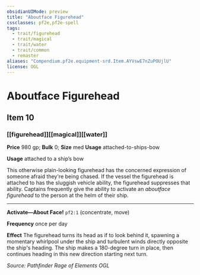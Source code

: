 ```yaml
---
obsidianUIMode: preview
title: "Aboutface Figurehead"
cssclasses: pf2e,pf2e-spell
tags:
  - trait/figurehead
  - trait/magical
  - trait/water
  - trait/common
  - remaster
aliases: "Compendium.pf2e.equipment-srd.Item.AYVswE7nZuPOUjlU"
license: OGL
---
```

# Aboutface Figurehead
## Item 10
### [[figurehead]][[magical]][[water]]


**Price** 980 gp; 
**Bulk** 0; **Size** med
**Usage** attached-to-ships-bow

**Usage** attached to a ship’s bow

This otherwise plain-looking figurehead has the concerned expression of someone afraid they're being chased. If the vessel the figurehead is attached to has the sluggish vehicle ability, the figurehead suppresses that ability. Captains frequently give the ability to activate an _aboutface figurehead_ to the person at the helm of their ship.

* * *

**Activate—About Face!** `pf2:1` (concentrate, move)

**Frequency** once per day

**Effect** The figurehead turns its head as if to look behind it, spawning a momentary whirlpool under the ship and turbulent winds directly opposite the ship's heading. The ship makes a 180-degree turn in place, then continues heading in this new direction starting next turn.

*Source: Pathfinder Rage of Elements*
*OGL*